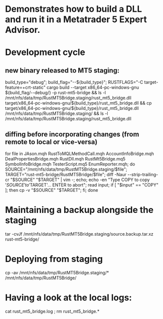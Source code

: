 # Demonstrates how to build a DLL and run it in a Metatrader 5 Expert Advisor.

# Development cycle

## new binary released to MT5 staging:
build_type="debug"; build_flag="--${build_type}"; RUSTFLAGS="-C target-feature=+crt-static" cargo build --target x86_64-pc-windows-gnu ${build_flag/--debug/} -p rust-mt5-bridge && ls -l /mnt/nfs/data/tmp/RustMT5Bridge.staging/rust_mt5_bridge.dll target/x86_64-pc-windows-gnu/${build_type}/rust_mt5_bridge.dll && cp target/x86_64-pc-windows-gnu/${build_type}/rust_mt5_bridge.dll /mnt/nfs/data/tmp/RustMT5Bridge.staging/ && ls -l /mnt/nfs/data/tmp/RustMT5Bridge.staging/rust_mt5_bridge.dll

## diffing before incorporating changes (from remote to local or vice-versa)
for file in JAson.mqh RustToMQLMethodCall.mqh AccountInfoBridge.mqh DealPropertiesBridge.mqh RustDll.mqh RustMt5Bridge.mq5 SymbolInfoBridge.mqh TesterScript.mq5 EnumReporter.mqh; do SOURCE="/mnt/nfs/data/tmp/RustMT5Bridge.staging/$file"; TARGET="rust-mt5-bridge/RustMT5Bridge/$file"; diff -Naur --strip-trailing-cr "$SOURCE" "$TARGET" | vim -; echo; echo -en "Type COPY to copy '$SOURCE' to '$TARGET'... ENTER to abort"; read input; if [ "$input" == "COPY" ]; then cp -v "$SOURCE" "$TARGET"; fi; done

# Maintaining a backup alongside the staging
tar -cvJf /mnt/nfs/data/tmp/RustMT5Bridge.staging/source.backup.tar.xz rust-mt5-bridge/

# Deploying from staging
cp -av /mnt/nfs/data/tmp/RustMT5Bridge.staging/* /mnt/nfs/data/tmp/RustMT5Bridge/

# Having a look at the local logs:
cat rust_mt5_bridge.log ; rm rust_mt5_bridge.*
